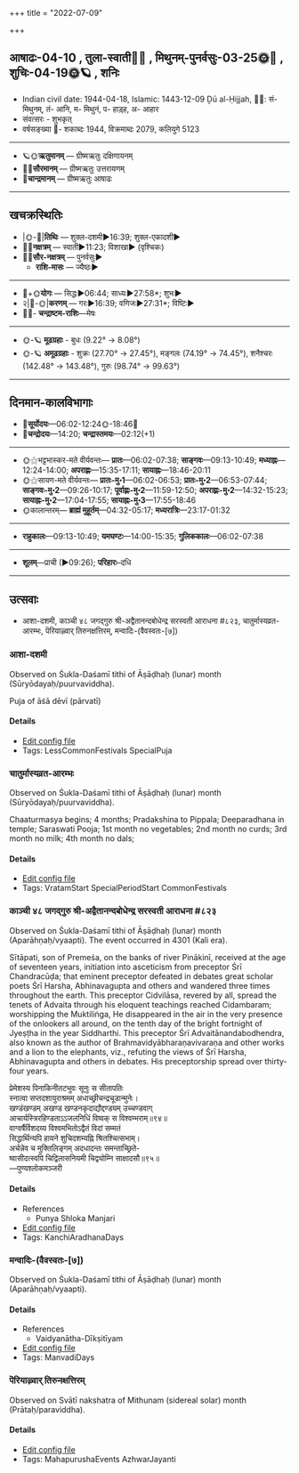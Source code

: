 +++
title = "2022-07-09"

+++
## आषाढः-04-10  ,  तुला-स्वाती🌛🌌  ,  मिथुनम्-पुनर्वसुः-03-25🌞🌌  ,  शुचिः-04-19🌞🪐  ,  शनिः
- Indian civil date: 1944-04-18, Islamic: 1443-12-09 Ḏū al-Ḥijjah, 🌌🌞: सं- मिथुनम्, तं- आनि, म- मिथुनं, प- हाड़्ह, अ- आहार
- संवत्सरः - शुभकृत्
- वर्षसङ्ख्या 🌛- शकाब्दः 1944, विक्रमाब्दः 2079, कलियुगे 5123
___________________
- 🪐🌞**ऋतुमानम्** — ग्रीष्मऋतुः दक्षिणायनम्
- 🌌🌞**सौरमानम्** — ग्रीष्मऋतुः उत्तरायणम्
- 🌛**चान्द्रमानम्** — ग्रीष्मऋतुः आषाढः
___________________


## खचक्रस्थितिः
- |🌞-🌛|**तिथिः** — शुक्ल-दशमी►16:39; शुक्ल-एकादशी►  
- 🌌🌛**नक्षत्रम्** — स्वाती►11:23; विशाखा► (वृश्चिकः)  
- 🌌🌞**सौर-नक्षत्रम्** — पुनर्वसुः►  
  - **राशि-मासः** — ज्यैष्ठः► 
___________________
- 🌛+🌞**योगः** — सिद्धः►06:44; साध्यः►27:58*; शुभः►  
- २|🌛-🌞|**करणम्** — गरः►16:39; वणिजः►27:31*; विष्टिः►  
- 🌌🌛- **चन्द्राष्टम-राशिः**—मेषः  
___________________
- 🌞-🪐 **मूढग्रहाः** - बुधः (9.22° → 8.08°)
- 🌞-🪐 **अमूढग्रहाः** - शुक्रः (27.70° → 27.45°), मङ्गलः (74.19° → 74.45°), शनैश्चरः (142.48° → 143.48°), गुरुः (98.74° → 99.63°)
___________________


## दिनमान-कालविभागाः
- 🌅**सूर्योदयः**—06:02-12:24🌞️-18:46🌇  
- 🌛**चन्द्रोदयः**—14:20; **चन्द्रास्तमयः**—02:12(+1)  
___________________
- 🌞⚝भट्टभास्कर-मते वीर्यवन्तः— **प्रातः**—06:02-07:38; **साङ्गवः**—09:13-10:49; **मध्याह्नः**—12:24-14:00; **अपराह्णः**—15:35-17:11; **सायाह्नः**—18:46-20:11  
- 🌞⚝सायण-मते वीर्यवन्तः— **प्रातः-मु॰1**—06:02-06:53; **प्रातः-मु॰2**—06:53-07:44; **साङ्गवः-मु॰2**—09:26-10:17; **पूर्वाह्णः-मु॰2**—11:59-12:50; **अपराह्णः-मु॰2**—14:32-15:23; **सायाह्नः-मु॰2**—17:04-17:55; **सायाह्नः-मु॰3**—17:55-18:46  
- 🌞कालान्तरम्— **ब्राह्मं मुहूर्तम्**—04:32-05:17; **मध्यरात्रिः**—23:17-01:32  
___________________
- **राहुकालः**—09:13-10:49; **यमघण्टः**—14:00-15:35; **गुलिककालः**—06:02-07:38  
___________________
- **शूलम्**—प्राची (►09:26); **परिहारः**–दधि  
___________________

## उत्सवाः
- आशा-दशमी, काञ्ची ४८ जगद्गुरु श्री-अद्वैतानन्दबोधेन्द्र सरस्वती आराधना #८२३, चातुर्मास्यव्रत-आरम्भः, पॆरियाऴ्वार् तिरुनक्षत्तिरम्, मन्वादिः-(वैवस्वतः-[७])
### आशा-दशमी

Observed on Śukla-Daśamī tithi of Āṣāḍhaḥ (lunar) month (Sūryōdayaḥ/puurvaviddha). 

Puja of āśā dēvī (pārvatī)

#### Details
- [Edit config file](https://github.com/jyotisham/adyatithi/blob/master/general/lunar_month/tithi/04/10/AzA~dazamI.toml)
- Tags: LessCommonFestivals SpecialPuja


### चातुर्मास्यव्रत-आरम्भः

Observed on Śukla-Daśamī tithi of Āṣāḍhaḥ (lunar) month (Sūryōdayaḥ/puurvaviddha). 

Chaaturmasya begins; 4 months; Pradakshina to Pippala; Deeparadhana in temple; Saraswati Pooja; 1st month no vegetables; 2nd month no curds; 3rd month no milk; 4th month no dals;

#### Details
- [Edit config file](https://github.com/jyotisham/adyatithi/blob/master/time_focus/misc/lunar_month/tithi/04/10/cAturmAsyavrata-ArambhaH.toml)
- Tags: VratamStart SpecialPeriodStart CommonFestivals


### काञ्ची ४८ जगद्गुरु श्री-अद्वैतानन्दबोधेन्द्र सरस्वती आराधना #८२३

Observed on Śukla-Daśamī tithi of Āṣāḍhaḥ (lunar) month (Aparāhṇaḥ/vyaapti). The event occurred in 4301 (Kali era).  


Sītāpati, son of Premeśa, on the banks of river Pinākinī, received at the age of seventeen years, initiation into asceticism from preceptor Śrī Chandracūḍa; that eminent preceptor defeated in debates great scholar poets Śrī Harsha, Abhinavagupta and others and wandered three times throughout the earth. This preceptor Cidvilāsa, revered by all, spread the tenets of Advaita through his eloquent teachings reached Cidambaram; worshipping the Muktiliṅga, He disappeared in the air in the very presence of the onlookers all around, on the tenth day of the bright fortnight of Jyeṣṭha in the year Siddharthi. This preceptor Śrī Advaitānandabodhendra, also known as the author of Brahmavidyābharaṇavivaraṇa and other works and a lion to the elephants, viz., refuting the views of Śrī Harsha, Abhinavagupta and others in debates. His preceptorship spread over thirty-four years.

प्रेमेशस्य पिनाकिनीतटभुवः सूनुः स सीतापतिः  
स्नात्वा सप्तदशायुराश्रमम् अधाच्छ्रीचन्द्रचूडान्मुनेः।  
खण्डंखण्डम् अखण्ड खण्डनकृदाद्यौद्दण्ड्यम् उच्चण्डवाग्  
आचार्यस्त्रिरहिण्डताऽऽजलनिधिं विष्वक् स विश्वम्भराम्॥९४॥  
वाग्वर्षैर्विशदय्य विश्वमभितोऽद्वैतं विदां सम्मतं  
सिद्धार्थिन्यपि हायने शुचिदशम्यह्नि श्रितश्चित्सभाम्।  
अर्चन्नेव च मुक्तिलिङ्गम् अदधादन्तः समन्ताच्छ्रिते-  
ष्वासीदत्स्वपि चिद्विलासनियमी चिद्व्योम्नि साक्षादसौ॥९५॥  
—पुण्यश्लोकमञ्जरी



#### Details
- References
  - Punya Shloka Manjari
- [Edit config file](https://github.com/jyotisham/adyatithi/blob/master/mahApuruSha/kAnchI-maTha/lunar_month/tithi/04/10/kAJcI_48_jagadguru_zrI~advaitAnandabOdhEndra_sarasvatI_ArAdhanA.toml)
- Tags: KanchiAradhanaDays


### मन्वादिः-(वैवस्वतः-[७])

Observed on Śukla-Daśamī tithi of Āṣāḍhaḥ (lunar) month (Aparāhṇaḥ/vyaapti). 



#### Details
- References
  - Vaidyanātha-Dīkṣitīyam
- [Edit config file](https://github.com/jyotisham/adyatithi/blob/master/time_focus/yugAdiH/lunar_month/tithi/04/10/manvAdiH~%28vaivasvataH~%5B7%5D%29.toml)
- Tags: ManvadiDays


### पॆरियाऴ्वार् तिरुनक्षत्तिरम्

Observed on Svātī nakshatra of Mithunam (sidereal solar) month (Prātaḥ/paraviddha). 



#### Details
- [Edit config file](https://github.com/jyotisham/adyatithi/blob/master/mahApuruSha/ALvAr/sidereal_solar_month/nakshatra/03/15/periyAzhvAr_tirunakSattiram.toml)
- Tags: MahapurushaEvents AzhwarJayanti


